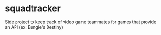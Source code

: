 # squadtracker
Side project to keep track of video game teammates for games that provide an API (ex: Bungie's Destiny)
